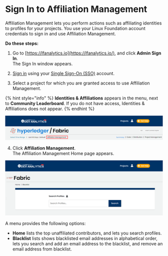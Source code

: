 # Sign In to Affiliation Management

Affiliation Management lets you perform actions such as affiliating identities to profiles for your projects. You use your Linux Foundation account credentials to sign in and use Affiliation Management.

**Do these steps:**

1. Go to [https://lfanalytics.io](https://lfanalytics.io/), and click **Admin Sign In**.  
The Sign In window appears.

2. [Sign in](../../sso/sign-in/) using your [Single Sign-On \(SSO\)](../../sso/) account.

3. Select a project for which you are granted access to use Affiliation Management.

{% hint style="info" %}
**Identities & Affiliations** appears in the menu, next to **Community Leaderboard**. If you do not have access, Identities & Affiliations does not appear.
{% endhint %}

![](../../.gitbook/assets/affiliation-management.png)

4. Click **Affiliation Management**.  
The Affiliation Management Home page appears.

![](../../.gitbook/assets/affiliation-management-home-page.png)

A menu provides the following options:

* **Home** lists the top unaffiliated contributors, and lets you search profiles.
* **Blacklist** lists shows blacklisted email addresses in alphabetical order, lets you search and add an email address to the blacklist, and remove an email address from blacklist.

